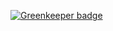 

[![Greenkeeper badge](https://badges.greenkeeper.io/fizzware/api-lib.svg)](https://greenkeeper.io/)